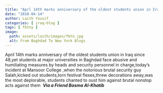 ```yaml
---
title: "Aprl 14th marks anniversary of the oldest students union in Iraq"
date: "2010-04-14"
author: Laith Yousif
categories: [ iraq-blog ]
tags: [ fbtny ]
image:
  path: assets/laith/images/fbtn.jpg
  alt: From Baghdad To New York Blogs
---
```


April 14th marks anniversary of the oldest students union in Iraq since 48,yet students at major universities in Baghdad face abusive and humiliating measures by heads and security personnel in charge,today’s incident at Mansoor College ,when the notorious brutal security guy Salah,kicked out students,torn festival flexes,threw decorations away,was the most deplorable, students chanted to oust him against brutal nonstop acts against them  **_Via a Friend Basma Al-Khatib_**
